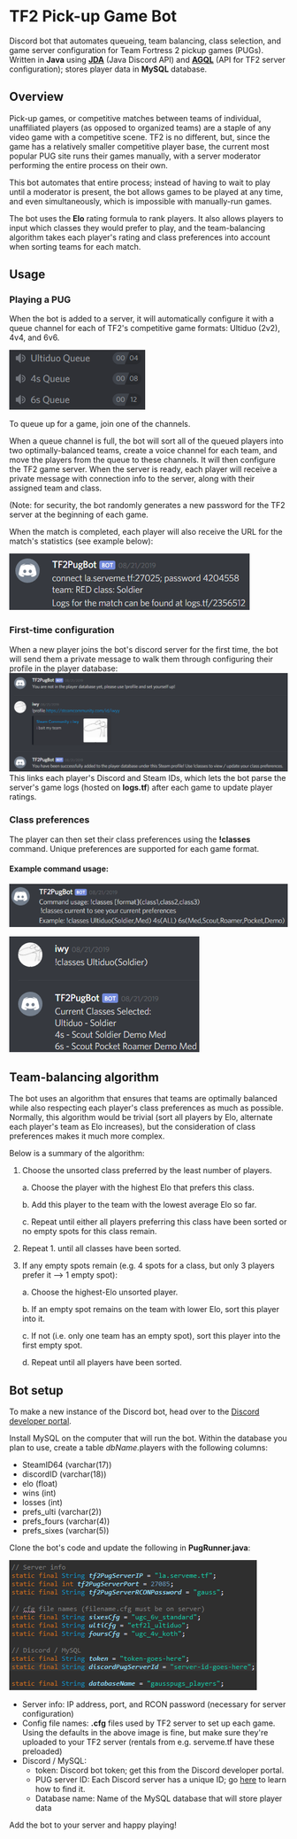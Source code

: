 # TF2 Pick-up Game Bot
Discord bot that automates queueing, team balancing, class selection, and game server configuration for Team Fortress 2 pickup games (PUGs). Written in **Java** using  [**JDA**](https://github.com/DV8FromTheWorld/JDA) (Java Discord API) and [**AGQL**](https://github.com/ribasco/async-gamequery-lib) (API for TF2 server configuration); stores player data in **MySQL** database.

## Overview
Pick-up games, or competitive matches between teams of individual, unaffiliated players (as opposed to organized teams) are a staple of any video game with a competitive scene. TF2 is no different, but, since the game has a relatively smaller competitive player base, the current most popular PUG site runs their games manually, with a server moderator performing the entire process on their own.

This bot automates that entire process; instead of having to wait to play until a moderator is present, the bot allows games to be played at any time, and even simultaneously, which is impossible with manually-run games.

The bot uses the **Elo** rating formula to rank players. It also allows players to input which classes they would prefer to play, and the team-balancing algorithm takes each player's rating and class preferences into account when sorting teams for each match.
## Usage
### Playing a PUG
When the bot is added to a server, it will automatically configure it with a queue channel for each of TF2's competitive game formats: Ultiduo (2v2), 4v4, and 6v6.

![](https://github.com/nglaze00/TF2PUGBot/blob/master/readme_pics/queues.png)

To queue up for a game, join one of the channels.

When a queue channel is full, the bot will sort all of the queued players into two optimally-balanced teams, create a voice channel for each team, and move the players from the queue to these channels. It will then configure the TF2 game server. When the server is ready, each player will receive a private message with connection info to the server, along with their assigned team and class.

(Note: for security, the bot randomly generates a new password for the TF2 server at the beginning of each game. 

When the match is completed, each player will also receive the URL for the match's statistics (see example below):

![](https://github.com/nglaze00/TF2PUGBot/blob/master/readme_pics/serverinfo.png)

### First-time configuration
When a new player joins the bot's discord server for the first time, the bot will send them a private message to walk them through configuring their profile in the player database:
![](https://github.com/nglaze00/TF2PUGBot/blob/master/readme_pics/initial_dm.png)
This links each player's Discord and Steam IDs, which lets the bot parse the server's game logs (hosted on **logs.tf**) after each game to update player ratings.

### Class preferences
The player can then set their class preferences using the **!classes** command. Unique preferences are supported for each game format.


#### **Example command usage:**

![](https://github.com/nglaze00/TF2PUGBot/blob/master/readme_pics/classes_cmd.png)

![](https://github.com/nglaze00/TF2PUGBot/blob/master/readme_pics/classes_example.png)

## Team-balancing algorithm
The bot uses an algorithm that ensures that teams are optimally balanced while also respecting each player's class preferences as much as possible. Normally, this algorithm would be trivial (sort all players by Elo, alternate each player's team as Elo increases), but the consideration of class preferences makes it much more complex.

Below is a summary of the algorithm:

1. Choose the unsorted class preferred by the least number of players.
  
   a. Choose the player with the highest Elo that prefers this class.
    
   b. Add this player to the team with the lowest average Elo so far.
    
   c. Repeat until either all players preferring this class have been sorted or no empty spots for this class remain.
    
2. Repeat 1. until all classes have been sorted.
  
3. If any empty spots remain (e.g. 4 spots for a class, but only 3 players prefer it --> 1 empty spot):
  
   a. Choose the highest-Elo unsorted player.
    
   b. If an empty spot remains on the team with lower Elo, sort this player into it.
    
   c. If not (i.e. only one team has an empty spot), sort this player into the first empty spot.
    
   d. Repeat until all players have been sorted.

## Bot setup
To make a new instance of the Discord bot, head over to the [Discord developer portal](https://discordapp.com/developers/applications/). 

Install MySQL on the computer that will run the bot. Within the database you plan to use, create a table *dbName*.players with the following columns: 
 * SteamID64 (varchar(17))
 * discordID (varchar(18))
 * elo (float)
 * wins (int)
 * losses (int)
 * prefs_ulti (varchar(2))
 * prefs_fours (varchar(4))
 * prefs_sixes (varchar(5))

Clone the bot's code and update the following in **PugRunner.java**:

![](https://github.com/nglaze00/TF2PUGBot/blob/master/readme_pics/config_variables.png)
 * Server info: IP address, port, and RCON password (necessary for server configuration)
 * Config file names: **.cfg** files used by TF2 server to set up each game. Using the defaults in the above image is fine, but make sure they're uploaded to your TF2 server (rentals from e.g. serveme.tf have these preloaded)
 * Discord / MySQL: 
     * token: Discord bot token; get this from the Discord developer portal.
     * PUG server ID: Each Discord server has a unique ID; go [here](https://support.discordapp.com/hc/en-us/articles/206346498-Where-can-I-find-my-User-Server-Message-ID-) to learn how to find it.
     * Database name: Name of the MySQL database that will store player data
     
Add the bot to your server and happy playing!
